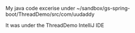 My java code excerise under
~/sandbox/gs-spring-boot/ThreadDemo/src/com/uudaddy

It was under the ThreadDemo IntelliJ IDE
